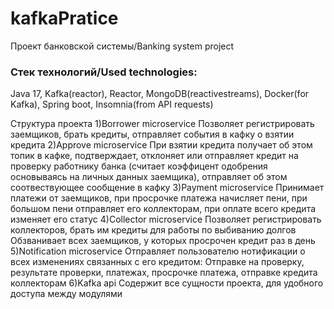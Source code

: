 # kafkaPratice
Проект банковской системы/Banking system project

### Стек технологий/Used technologies:
Java 17, 
Kafka(reactor),
Reactor,
MongoDB(reactivestreams), 
Docker(for Kafka), 
Spring boot, 
Insomnia(from API requests)


Структура проекта
1)Borrower microservice
Позволяет регистрировать заемщиков, брать кредиты, отправляет события в кафку о взятии кредита
2)Approve microservice
При взятии кредита получает об этом топик в кафке, подтверждает, отклоняет или отправляет кредит на проверку работнику банка
(считает коэффицент одобрения основываясь на личных данных заемщика), 
отправляет об этом соотвествующее сообщение в кафку
3)Payment microservice
Принимает платежи от заемщиков, при просрочке платежа начисляет пени, 
при большом пени отправляет его коллекторам, 
при оплате всего кредита изменяет его статус
4)Collector microservice 
Позволяет регистрировать коллекторов, брать им кредиты для работы по выбиванию долгов
Обзванивает всех заемщиков, у которых просрочен кредит раз в день
5)Notification microservice
Отправляет пользователю нотификации о всех изменениях связанных с его кредитом:
Отправке на проверку, результате проверки, платежах, просрочке платежа, отправке кредита коллекторам
6)Kafka api
Содержит все сущности проекта, для удобного доступа между модулями
